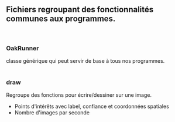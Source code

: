 ## Fichiers regroupant des fonctionnalités communes aux programmes.
<br>

### OakRunner

classe générique qui peut servir de base à tous nos programmes.
<br><br>


### draw

Regroupe des fonctions pour écrire/dessiner sur une image.
- Points d'intérêts avec label, confiance et coordonnées spatiales
- Nombre d'images par seconde
<br><br>